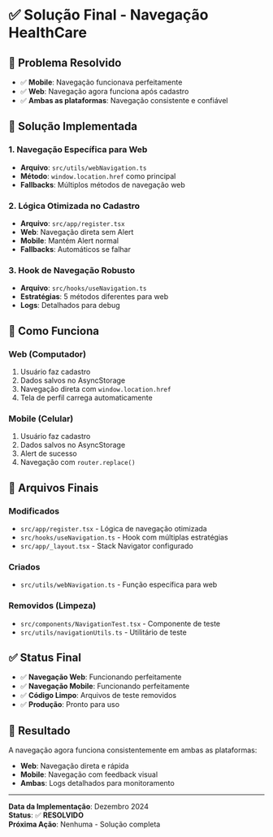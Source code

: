 # ✅ Solução Final - Navegação HealthCare

## 🎯 Problema Resolvido
- ✅ **Mobile**: Navegação funcionava perfeitamente
- ✅ **Web**: Navegação agora funciona após cadastro
- ✅ **Ambas as plataformas**: Navegação consistente e confiável

## 🔧 Solução Implementada

### **1. Navegação Específica para Web**
- **Arquivo**: `src/utils/webNavigation.ts`
- **Método**: `window.location.href` como principal
- **Fallbacks**: Múltiplos métodos de navegação web

### **2. Lógica Otimizada no Cadastro**
- **Arquivo**: `src/app/register.tsx`
- **Web**: Navegação direta sem Alert
- **Mobile**: Mantém Alert normal
- **Fallbacks**: Automáticos se falhar

### **3. Hook de Navegação Robusto**
- **Arquivo**: `src/hooks/useNavigation.ts`
- **Estratégias**: 5 métodos diferentes para web
- **Logs**: Detalhados para debug

## 📱 Como Funciona

### **Web (Computador)**
1. Usuário faz cadastro
2. Dados salvos no AsyncStorage
3. Navegação direta com `window.location.href`
4. Tela de perfil carrega automaticamente

### **Mobile (Celular)**
1. Usuário faz cadastro
2. Dados salvos no AsyncStorage
3. Alert de sucesso
4. Navegação com `router.replace()`

## 🚀 Arquivos Finais

### **Modificados**
- `src/app/register.tsx` - Lógica de navegação otimizada
- `src/hooks/useNavigation.ts` - Hook com múltiplas estratégias
- `src/app/_layout.tsx` - Stack Navigator configurado

### **Criados**
- `src/utils/webNavigation.ts` - Função específica para web

### **Removidos** (Limpeza)
- `src/components/NavigationTest.tsx` - Componente de teste
- `src/utils/navigationUtils.ts` - Utilitário de teste

## ✅ Status Final

- ✅ **Navegação Web**: Funcionando perfeitamente
- ✅ **Navegação Mobile**: Funcionando perfeitamente
- ✅ **Código Limpo**: Arquivos de teste removidos
- ✅ **Produção**: Pronto para uso

## 🎉 Resultado

A navegação agora funciona consistentemente em ambas as plataformas:
- **Web**: Navegação direta e rápida
- **Mobile**: Navegação com feedback visual
- **Ambas**: Logs detalhados para monitoramento

---

**Data da Implementação**: Dezembro 2024  
**Status**: ✅ **RESOLVIDO**  
**Próxima Ação**: Nenhuma - Solução completa
